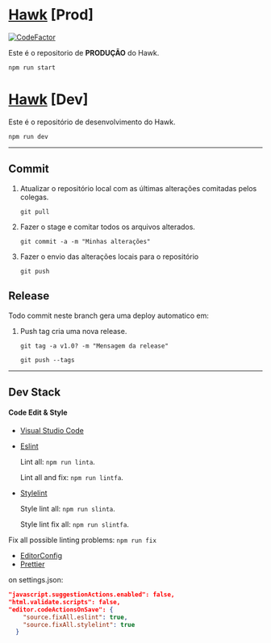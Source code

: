 # [Hawk](https://hawkproject.herokuapp.com/) [Prod]

 [![CodeFactor](https://www.codefactor.io/repository/github/jrvansuita/hawk/badge?s=6dc2de9a8a50bdc0f1b72cae64e4eba7596e73cb)](https://www.codefactor.io/repository/github/jrvansuita/hawk)

Este é o repositorio de **PRODUÇÃO** do Hawk.

``` npm run start ```

# [Hawk](https://hawkdev.herokuapp.com) [Dev]

Este é o repositório de desenvolvimento do Hawk.

``` npm run dev ```

----

## Commit

 1. Atualizar o repositório local com as últimas alterações comitadas pelos colegas.

     ``` git pull ```

 2. Fazer o stage e comitar todos os arquivos alterados.

     ``` git commit -a -m "Minhas alterações" ```

 3. Fazer o envio das alterações locais para o repositório

     ``` git push ```


## Release

Todo commit neste branch gera uma deploy automatico em:

 1. Push tag cria uma nova release.

     ``` git tag -a v1.0? -m "Mensagem da release"  ```

     ``` git push --tags ```

----

## Dev Stack

#### Code Edit & Style


- [Visual Studio Code](https://code.visualstudio.com/)
- [Eslint](eslint/eslint)

    Lint all: ```npm run linta```.

  Lint all and fix: ```npm run lintfa```.

- [Stylelint](/stylelint/stylelint)

  Style lint all: ```npm run slinta```.

  Style lint fix all: ```npm run slintfa```.

 Fix all possible linting problems: ```npm run fix```

- [EditorConfig](https://editorconfig.org/)
- [Prettier](https://prettier.io/)


on settings.json:

```json
"javascript.suggestionActions.enabled": false,
"html.validate.scripts": false,
"editor.codeActionsOnSave": {
    "source.fixAll.eslint": true,
    "source.fixAll.stylelint": true
  }
```

